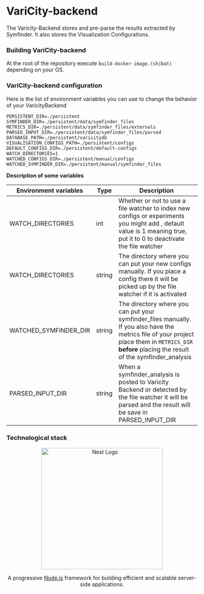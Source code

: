 # VariCity-backend

The Varicity-Backend stores and pre-parse the results extracted by Symfinder. It also stores the Visualization Configurations.


### Building VariCity-backend

At the root of the repository execute `build-docker-image.(sh|bat)` depending on your OS.

### VariCity-backend configuration
Here is the list of environment variables you can use to change the behavior of your VaricityBackend


```properties
PERSISTENT_DIR=./persistent
SYMFINDER_DIR=./persistent/data/symfinder_files
METRICS_DIR=./persistent/data/symfinder_files/externals
PARSED_INPUT_DIR=./persistent/data/symfinder_files/parsed
DATABASE_PATH=./persistent/varicitydb
VISUALISATION_CONFIGS_PATH=./persistent/configs
DEFAULT_CONFIGS_DIR=./persistent/default-configs
WATCH_DIRECTORIES=1
WATCHED_CONFIGS_DIR=./persistent/manual/configs
WATCHED_SYMFINDER_DIR=./persistent/manual/symfinder_files
```

__Description of some variables__

| Environment variables        | Type    | Description |
|--------------|-----------|------------|
| WATCH_DIRECTORIES| int | Whether or not to use a file watcher to index new configs or experiments you might add , default value is 1 meaning true, put it to 0 to deactivate the file watcher  |
| WATCH_DIRECTORIES | string | The directory where you can put your new configs manually. If you place a config there it will be picked up by the file watcher if it is activated|
| WATCHED_SYMFINDER_DIR | string | The directory where you can put your symfinder_files manually. If you also have the metrics file of your project place them in `METRICS_DIR` **before** placing the result of the symfinder_analysis|
| PARSED_INPUT_DIR | string | When a symfinder_analysis is posted to Varicity Backend or detected by the file watcher it will be parsed and the result will be save in PARSED_INPUT_DIR|
### Technological stack
<p align="center">
  <a href="http://nestjs.com/" target="blank"><img src="https://nestjs.com/img/logo_text.svg" width="320" alt="Nest Logo" /></a>
</p>

[circleci-image]: https://img.shields.io/circleci/build/github/nestjs/nest/master?token=abc123def456
[circleci-url]: https://circleci.com/gh/nestjs/nest

  <p align="center">A progressive <a href="http://nodejs.org" target="_blank">Node.js</a> framework for building efficient and scalable server-side applications.</p>
    <p align="center">